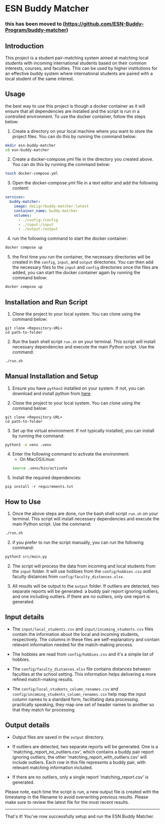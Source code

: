 # ESN Buddy Matcher

### this has been moved to (https://github.com/ESN-Buddy-Program/buddy-matcher)

## Introduction

This project is a student pair-matching system aimed at matching local students with incoming international students based on their common interests, courses, and faculties. This can be used by higher institutions for an effective buddy system where international students are paired with a local student of the same interest.






## Usage
the best way to use this project is though a docker container as it will ensure that all dependencies are installed and the script is run in a controlled environment. To use the docker container, follow the steps below:

1. Create a directory on your local machine where you want to store the project files. You can do this by running the command below:
```bash
mkdir esn-buddy-matcher
cd esn-buddy-matcher
```

2. Create a docker-compose.yml file in the directory you created above. You can do this by running the command below:
```bash
touch docker-compose.yml
```

3. Open the docker-compose.yml file in a text editor and add the following content:
```yaml
services:
  buddy-matcher:
    image: daiigr/buddy-matcher:latest
    container_name: buddy-matcher
    volumes:
      - ./config:/config
      - ./input:/input
      - ./output:/output
```

4. run the following command to start the docker container:
```bash
docker compose up
```

5. the first time you run the container, the necessary directories will be created in the `config`, `input`, and `output` directories. You can then add the necessary files to the `input` and `config` directories
once the files are added, you can start the docker container again by running the command below:
```bash
docker compose up
```



















## Installation and Run Script


1. Clone the project to your local system. You can clone using the command below:
```git
git clone <Repository-URL>
cd path-to-folder
```
2. Run the bash shell script `run.sh` on your terminal. This script will install necessary dependencies and execute the main Python script. Use the command:
```bash
./run.sh
```

## Manual Installation and Setup

1. Ensure you have `python3` installed on your system. If not, you can download and install python from [here](https://www.python.org/downloads/).

2. Clone the project to your local system. You can clone using the command below:
```git
git clone <Repository-URL>
cd path-to-folder
```
3. Set up the virtual environment. If not typically installed, you can install by running the command:
```bash
python3 -m venv .venv
```
4. Enter the following command to activate the environment:
    - On MacOS/Linux:
    ```bash
    source .venv/bin/activate
    ```
5. Install the required dependencies:
```pip
pip install -r requirements.txt
```


## How to Use

1. Once the above steps are done, run the bash shell script `run.sh` on your terminal. This script will install necessary dependencies and execute the main Python script. Use the command:
```bash
./run.sh
```

2. if you prefer to run the script manually, you can run the following command:
```bash
python3 src/main.py
```

2. The script will process the data from incoming and local students from the `input` folder. It will use hobbies from the `config/hobbies.csv` and faculty distances from `config/faculty_distances.xlsx`.

3. All results will be output to the `output` folder. If outliers are detected, two separate reports will be generated: a buddy pair report ignoring outliers, and one including outliers. If there are no outliers, only one report is generated.

## Input details

- The `input/local_students.csv` and `input/incoming_students.csv` files contain the information about the local and incoming students, respectively. The columns in these files are self-explanatory and contain relevant information needed for the match-making process.

- The hobbies are read from `config/hobbies.csv` and it's a simple list of hobbies.

- The `config/faculty_distances.xlsx` file contains distances between faculties at the school setting. This information helps delivering a more refined match-making results.

- The `config/local_students_column_renames.csv` and `config/incoming_students_column_renames.csv` help map the input column names to a standard form, facilitating data processing. practically speaking, they map one set of header names to another so that they match for processing

## Output details

- Output files are saved in the `output` directory.

- If outliers are detected, two separate reports will be generated. One is a 'matching_report_no_outliers.csv', which contains a buddy pair report ignoring outliers, the other 'matching_report_with_outliers.csv' will include outliers. Each row in this file represents a buddy pair, with relevant matching information included.

- If there are no outliers, only a single report 'matching_report.csv' is generated.

Please note, each time the script is run, a new output file is created with the timestamp in the filename to avoid overwriting previous results. Please make sure to review the latest file for the most recent results.

---

That's it! You've now successfully setup and run the ESN Buddy Matcher.
